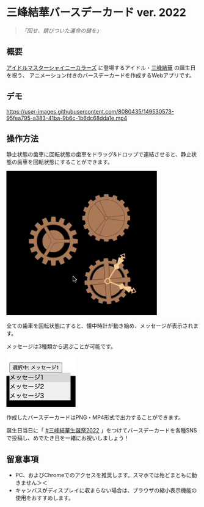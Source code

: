# 三峰結華バースデーカード ver. 2022

> _「回せ、錆びついた運命の鍵を」_

## 概要

[アイドルマスターシャイニーカラーズ](https://shinycolors.idolmaster.jp/) に登場するアイドル・[三峰結華](https://shinycolors.idolmaster.jp/idol/lantica/yuika.html) の誕生日を祝う、 アニメーション付きのバースデーカードを作成するWebアプリです。

## デモ

https://user-images.githubusercontent.com/8080435/149530573-95fea795-a383-41ba-9b6c-1b6dc68dda1e.mp4


## 操作方法

静止状態の歯車に回転状態の歯車をドラッグ&ドロップで連結させると、静止状態の歯車を回転状態にすることができます。

![relations](images/relations.gif)

全ての歯車を回転状態にすると、懐中時計が動き始め、メッセージが表示されます。

メッセージは3種類から選ぶことが可能です。

![dropdown](images/dropdown.png)

作成したバースデーカードはPNG・MP4形式で出力することができます。

誕生日当日に「 [#三峰結華生誕祭2022](https://twitter.com/search?q=%23%E4%B8%89%E5%B3%B0%E7%B5%90%E8%8F%AF%E7%94%9F%E8%AA%95%E7%A5%AD2022&src=typed_query) 」をつけてバースデーカードを各種SNSで投稿し、めでたき日を一緒にお祝いしましょう！

## 留意事項

- PC、およびChromeでのアクセスを推奨します。スマホでは殆どまともに動きません＞＜
- キャンバスがディスプレイに収まらない場合は、ブラウザの縮小表示機能の使用をおすすめします。
